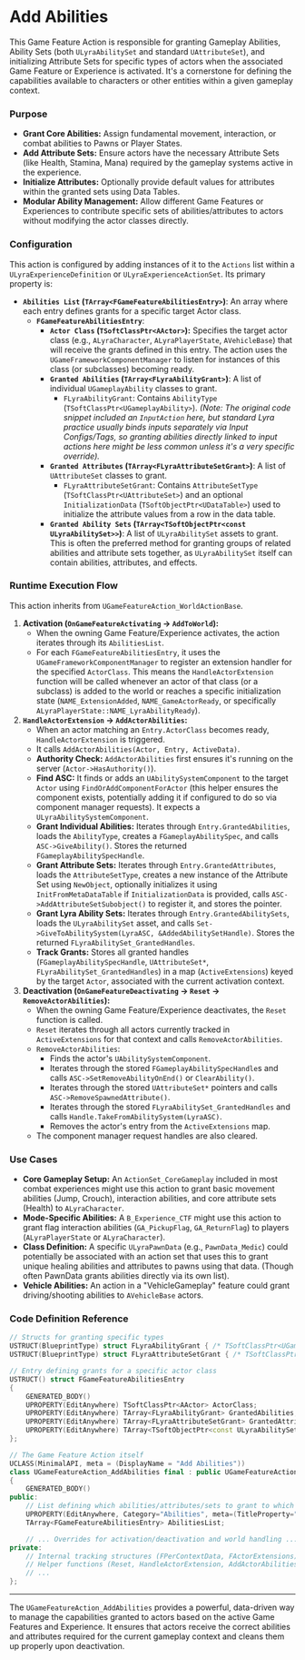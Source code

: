 # Add Abilities

This Game Feature Action is responsible for granting Gameplay Abilities, Ability Sets (both `ULyraAbilitySet` and standard `UAttributeSet`), and initializing Attribute Sets for specific types of actors when the associated Game Feature or Experience is activated. It's a cornerstone for defining the capabilities available to characters or other entities within a given gameplay context.

### Purpose

* **Grant Core Abilities:** Assign fundamental movement, interaction, or combat abilities to Pawns or Player States.
* **Add Attribute Sets:** Ensure actors have the necessary Attribute Sets (like Health, Stamina, Mana) required by the gameplay systems active in the experience.
* **Initialize Attributes:** Optionally provide default values for attributes within the granted sets using Data Tables.
* **Modular Ability Management:** Allow different Game Features or Experiences to contribute specific sets of abilities/attributes to actors without modifying the actor classes directly.

### Configuration

This action is configured by adding instances of it to the `Actions` list within a `ULyraExperienceDefinition` or `ULyraExperienceActionSet`. Its primary property is:

* **`Abilities List` (`TArray<FGameFeatureAbilitiesEntry>`)**: An array where each entry defines grants for a specific target Actor class.
  * **`FGameFeatureAbilitiesEntry`**:
    * **`Actor Class` (`TSoftClassPtr<AActor>`):** Specifies the target actor class (e.g., `ALyraCharacter`, `ALyraPlayerState`, `AVehicleBase`) that will receive the grants defined in this entry. The action uses the `UGameFrameworkComponentManager` to listen for instances of this class (or subclasses) becoming ready.
    * **`Granted Abilities` (`TArray<FLyraAbilityGrant>`)**: A list of individual `UGameplayAbility` classes to grant.
      * `FLyraAbilityGrant`: Contains `AbilityType` (`TSoftClassPtr<UGameplayAbility>`). _(Note: The original code snippet included an `InputAction` here, but standard Lyra practice usually binds inputs separately via Input Configs/Tags, so granting abilities directly linked to input actions here might be less common unless it's a very specific override)._
    * **`Granted Attributes` (`TArray<FLyraAttributeSetGrant>`)**: A list of `UAttributeSet` classes to grant.
      * `FLyraAttributeSetGrant`: Contains `AttributeSetType` (`TSoftClassPtr<UAttributeSet>`) and an optional `InitializationData` (`TSoftObjectPtr<UDataTable>`) used to initialize the attribute values from a row in the data table.
    * **`Granted Ability Sets` (`TArray<TSoftObjectPtr<const ULyraAbilitySet>>`)**: A list of `ULyraAbilitySet` assets to grant. This is often the preferred method for granting groups of related abilities and attribute sets together, as `ULyraAbilitySet` itself can contain abilities, attributes, and effects.

### Runtime Execution Flow

This action inherits from `UGameFeatureAction_WorldActionBase`.

1. **Activation (`OnGameFeatureActivating` -> `AddToWorld`):**
   * When the owning Game Feature/Experience activates, the action iterates through its `AbilitiesList`.
   * For each `FGameFeatureAbilitiesEntry`, it uses the `UGameFrameworkComponentManager` to register an extension handler for the specified `ActorClass`. This means the `HandleActorExtension` function will be called whenever an actor of that class (or a subclass) is added to the world or reaches a specific initialization state (`NAME_ExtensionAdded`, `NAME_GameActorReady`, or specifically `ALyraPlayerState::NAME_LyraAbilityReady`).
2. **`HandleActorExtension` -> `AddActorAbilities`:**
   * When an actor matching an `Entry.ActorClass` becomes ready, `HandleActorExtension` is triggered.
   * It calls `AddActorAbilities(Actor, Entry, ActiveData)`.
   * **Authority Check:** `AddActorAbilities` first ensures it's running on the server (`Actor->HasAuthority()`).
   * **Find ASC:** It finds or adds an `UAbilitySystemComponent` to the target `Actor` using `FindOrAddComponentForActor` (this helper ensures the component exists, potentially adding it if configured to do so via component manager requests). It expects a `ULyraAbilitySystemComponent`.
   * **Grant Individual Abilities:** Iterates through `Entry.GrantedAbilities`, loads the `AbilityType`, creates a `FGameplayAbilitySpec`, and calls `ASC->GiveAbility()`. Stores the returned `FGameplayAbilitySpecHandle`.
   * **Grant Attribute Sets:** Iterates through `Entry.GrantedAttributes`, loads the `AttributeSetType`, creates a new instance of the Attribute Set using `NewObject`, optionally initializes it using `InitFromMetaDataTable` if `InitializationData` is provided, calls `ASC->AddAttributeSetSubobject()` to register it, and stores the pointer.
   * **Grant Lyra Ability Sets:** Iterates through `Entry.GrantedAbilitySets`, loads the `ULyraAbilitySet` asset, and calls `Set->GiveToAbilitySystem(LyraASC, &AddedAbilitySetHandle)`. Stores the returned `FLyraAbilitySet_GrantedHandles`.
   * **Track Grants:** Stores all granted handles (`FGameplayAbilitySpecHandle`, `UAttributeSet*`, `FLyraAbilitySet_GrantedHandles`) in a map (`ActiveExtensions`) keyed by the target `Actor`, associated with the current activation context.
3. **Deactivation (`OnGameFeatureDeactivating` -> `Reset` -> `RemoveActorAbilities`):**
   * When the owning Game Feature/Experience deactivates, the `Reset` function is called.
   * `Reset` iterates through all actors currently tracked in `ActiveExtensions` for that context and calls `RemoveActorAbilities`.
   * `RemoveActorAbilities`:
     * Finds the actor's `UAbilitySystemComponent`.
     * Iterates through the stored `FGameplayAbilitySpecHandle`s and calls `ASC->SetRemoveAbilityOnEnd()` or `ClearAbility()`.
     * Iterates through the stored `UAttributeSet*` pointers and calls `ASC->RemoveSpawnedAttribute()`.
     * Iterates through the stored `FLyraAbilitySet_GrantedHandles` and calls `Handle.TakeFromAbilitySystem(LyraASC)`.
     * Removes the actor's entry from the `ActiveExtensions` map.
   * The component manager request handles are also cleared.

### Use Cases

* **Core Gameplay Setup:** An `ActionSet_CoreGameplay` included in most combat experiences might use this action to grant basic movement abilities (Jump, Crouch), interaction abilities, and core attribute sets (Health) to `ALyraCharacter`.
* **Mode-Specific Abilities:** A `B_Experience_CTF` might use this action to grant flag interaction abilities (`GA_PickupFlag`, `GA_ReturnFlag`) to players (`ALyraPlayerState` or `ALyraCharacter`).
* **Class Definition:** A specific `ULyraPawnData` (e.g., `PawnData_Medic`) could potentially be associated with an action set that uses this to grant unique healing abilities and attributes to pawns using that data. (Though often PawnData grants abilities directly via its own list).
* **Vehicle Abilities:** An action in a "VehicleGameplay" feature could grant driving/shooting abilities to `AVehicleBase` actors.

### Code Definition Reference

```cpp
// Structs for granting specific types
USTRUCT(BlueprintType) struct FLyraAbilityGrant { /* TSoftClassPtr<UGameplayAbility> AbilityType; */ };
USTRUCT(BlueprintType) struct FLyraAttributeSetGrant { /* TSoftClassPtr<UAttributeSet> AttributeSetType; TSoftObjectPtr<UDataTable> InitializationData; */ };

// Entry defining grants for a specific actor class
USTRUCT() struct FGameFeatureAbilitiesEntry
{
	GENERATED_BODY()
	UPROPERTY(EditAnywhere) TSoftClassPtr<AActor> ActorClass;
	UPROPERTY(EditAnywhere) TArray<FLyraAbilityGrant> GrantedAbilities;
	UPROPERTY(EditAnywhere) TArray<FLyraAttributeSetGrant> GrantedAttributes;
	UPROPERTY(EditAnywhere) TArray<TSoftObjectPtr<const ULyraAbilitySet>> GrantedAbilitySets;
};

// The Game Feature Action itself
UCLASS(MinimalAPI, meta = (DisplayName = "Add Abilities"))
class UGameFeatureAction_AddAbilities final : public UGameFeatureAction_WorldActionBase
{
	GENERATED_BODY()
public:
	// List defining which abilities/attributes/sets to grant to which actor types
	UPROPERTY(EditAnywhere, Category="Abilities", meta=(TitleProperty="ActorClass"))
	TArray<FGameFeatureAbilitiesEntry> AbilitiesList;

	// ... Overrides for activation/deactivation and world handling ...
private:
	// Internal tracking structures (FPerContextData, FActorExtensions)
	// Helper functions (Reset, HandleActorExtension, AddActorAbilities, RemoveActorAbilities, FindOrAddComponentForActor)
	// ...
};
```

***

The `UGameFeatureAction_AddAbilities` provides a powerful, data-driven way to manage the capabilities granted to actors based on the active Game Features and Experience. It ensures that actors receive the correct abilities and attributes required for the current gameplay context and cleans them up properly upon deactivation.
